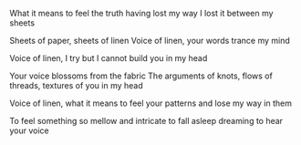 
What it means to feel the truth
having lost my way
I lost it between my sheets

Sheets of paper, sheets of linen
Voice of linen,
your words trance my mind

Voice of linen, I try but
I cannot build you in my head

Your voice blossoms from the fabric
The arguments of knots, flows of threads,
textures of you in my head

Voice of linen,
what it means to feel your patterns
and lose my way in them

To feel something 
so mellow and intricate
to fall asleep dreaming
to hear your voice

